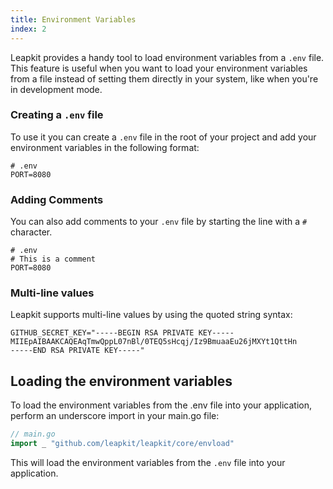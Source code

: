 ```yaml
---
title: Environment Variables
index: 2
---
```


Leapkit provides a handy tool to load environment variables from a `.env` file. This feature is useful when you want to load your environment variables from a file instead of setting them directly in your system, like when you're in development mode.

### Creating a `.env` file

To use it you can create a `.env` file in the root of your project and add your environment variables in the following format:

```.env
# .env
PORT=8080
```

### Adding Comments
You can also add comments to your `.env` file by starting the line with a `#` character.
```.env
# .env
# This is a comment
PORT=8080
```
### Multi-line values

Leapkit supports multi-line values by using the quoted string syntax:

```.env
GITHUB_SECRET_KEY="-----BEGIN RSA PRIVATE KEY-----
MIIEpAIBAAKCAQEAqTmwQppL07nBl/0TEQ5sHcqj/Iz9BmuaaEu26jMXYt1QttHn
-----END RSA PRIVATE KEY-----"
```

## Loading the environment variables
To load the environment variables from the .env file into your application, perform an underscore import in your main.go file:

```go
// main.go
import _ "github.com/leapkit/leapkit/core/envload"
```

This will load the environment variables from the `.env` file into your application.
